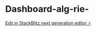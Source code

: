 # Dashboard-alg-rie-

[Edit in StackBlitz next generation editor ⚡️](https://stackblitz.com/~/github.com/Boutrikmohamed8/Dashboard-alg-rie-)